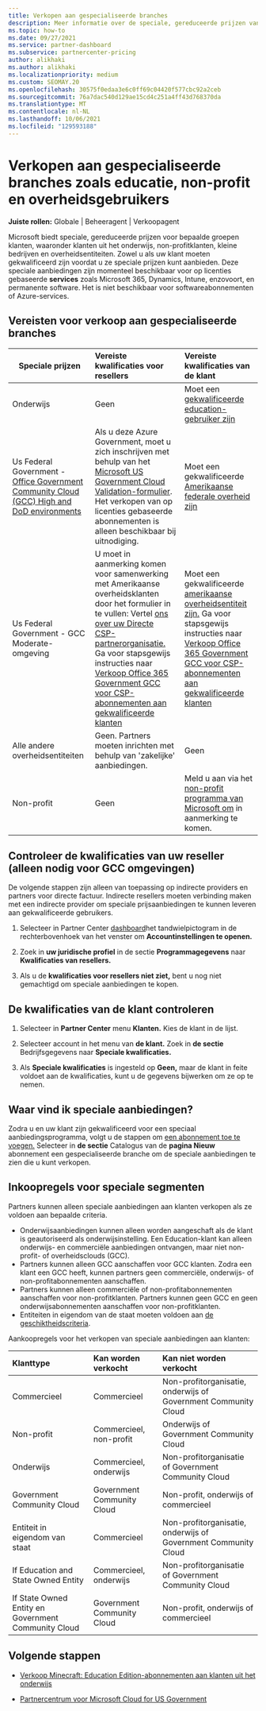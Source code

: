 ```yaml
---
title: Verkopen aan gespecialiseerde branches
description: Meer informatie over de speciale, gereduceerde prijzen van Microsoft voor bepaalde klantgroepen, waaronder klanten uit het onderwijs, non-profitklanten en overheidsgebruikers.
ms.topic: how-to
ms.date: 09/27/2021
ms.service: partner-dashboard
ms.subservice: partnercenter-pricing
author: alikhaki
ms.author: alikhaki
ms.localizationpriority: medium
ms.custom: SEOMAY.20
ms.openlocfilehash: 30575f0edaa3e6c0ff69c04420f577cbc92a2ceb
ms.sourcegitcommit: 76a7dac540d129ae15cd4c251a4ff43d768370da
ms.translationtype: MT
ms.contentlocale: nl-NL
ms.lasthandoff: 10/06/2021
ms.locfileid: "129593188"
---
```

# <a name="sell-to-specialized-industries-like-education-non-profit-and-government-users"></a>Verkopen aan gespecialiseerde branches zoals educatie, non-profit en overheidsgebruikers

**Juiste rollen:** Globale | Beheeragent | Verkoopagent

Microsoft biedt speciale, gereduceerde prijzen voor bepaalde groepen klanten, waaronder klanten uit het onderwijs, non-profitklanten, kleine bedrijven en overheidsentiteiten. Zowel u als uw klant moeten gekwalificeerd zijn voordat u ze speciale prijzen kunt aanbieden. Deze speciale aanbiedingen zijn momenteel beschikbaar voor op licenties gebaseerde **services** zoals Microsoft 365, Dynamics, Intune, enzovoort, en permanente software. Het is niet beschikbaar voor softwareabonnementen of Azure-services.

## <a name="requirements-to-sell-to-specialized-industries"></a>Vereisten voor verkoop aan gespecialiseerde branches

|**Speciale prijzen**   |**Vereiste kwalificaties voor resellers**   |**Vereiste kwalificaties van de klant**   |
|----------------------------|:---------------------------------|:------------------------------------------|
|Onderwijs   |Geen   | Moet een [gekwalificeerde education-gebruiker zijn](https://www.microsoftvolumelicensing.com/DocumentSearch.aspx?Mode=3&DocumentTypeId=7)   |
| Us Federal Government - [Office Government Community Cloud (GCC) High and DoD environments](/office365/servicedescriptions/office-365-platform-service-description/office-365-us-government/gcc-high-and-dod)    |Als u deze Azure Government, moet u zich inschrijven met behulp van het [Microsoft US Government Cloud Validation-formulier](https://azure.microsoft.com/global-infrastructure/government/request/?ReqType=CSP). Het verkopen van op licenties gebaseerde abonnementen is alleen beschikbaar bij uitnodiging.|   Moet een gekwalificeerde [Amerikaanse federale overheid zijn](https://azure.microsoft.com/global-infrastructure/government/how-to-buy/) |
| Us Federal Government - GCC Moderate-omgeving | U moet in aanmerking komen voor samenwerking met Amerikaanse overheidsklanten door het formulier in te vullen: Vertel [ons over uw Directe CSP-partnerorganisatie.](https://www.microsoft.com/microsoft-365/government/eligibility-validation?ReqType=CSPPartner&rtc=1) Ga voor stapsgewijs instructies naar [Verkoop Office 365 Government GCC voor CSP-abonnementen aan gekwalificeerde klanten](./csp-gcc-overview.md) | Moet een gekwalificeerde [amerikaanse overheidsentiteit zijn.](https://www.microsoft.com/microsoft-365/government/eligibility-validation?rtc=1) Ga voor stapsgewijs instructies naar [Verkoop Office 365 Government GCC voor CSP-abonnementen aan gekwalificeerde klanten](./csp-gcc-overview.md)  |
| Alle andere overheidsentiteiten | Geen. Partners moeten inrichten met behulp van 'zakelijke' aanbiedingen. | Geen
Non-profit  |Geen|Meld u aan via het [non-profit programma van Microsoft om](https://nonprofit.microsoft.com/#/register) in aanmerking te komen.   |

## <a name="check-your-reseller-qualifications-only-needed-for-gcc-environments"></a>Controleer de kwalificaties van uw reseller (alleen nodig voor GCC omgevingen)

De volgende stappen zijn alleen van toepassing op indirecte providers en partners voor directe factuur. Indirecte resellers moeten verbinding maken met een indirecte provider om speciale prijsaanbiedingen te kunnen leveren aan gekwalificeerde gebruikers.

1. Selecteer in Partner Center [dashboard](https://partner.microsoft.com/dashboard)het tandwielpictogram in de rechterbovenhoek van het venster om **Accountinstellingen te openen.**

2. Zoek in **uw juridische profiel** in de sectie **Programmagegevens** naar **Kwalificaties van resellers.**

3. Als u de **kwalificaties voor resellers niet ziet,** bent u nog niet gemachtigd om speciale aanbiedingen te kopen.

## <a name="check-the-customer-qualifications"></a>De kwalificaties van de klant controleren

1. Selecteer in **Partner Center** menu **Klanten.** Kies de klant in de lijst.

2. Selecteer account in het menu van **de klant.** Zoek in **de sectie** Bedrijfsgegevens naar **Speciale kwalificaties.**

3. Als **Speciale kwalificaties** is ingesteld op **Geen,** maar de klant  in feite voldoet aan de kwalificaties, kunt u de gegevens bijwerken om ze op te nemen.

## <a name="where-to-find-special-offers"></a>Waar vind ik speciale aanbiedingen?

Zodra u en uw klant zijn gekwalificeerd voor een speciaal aanbiedingsprogramma, volgt u de stappen om [een abonnement toe te voegen.](create-a-new-subscription.md) Selecteer in **de sectie** Catalogus van de **pagina Nieuw** abonnement een gespecialiseerde branche om de speciale aanbiedingen te zien die u kunt verkopen.

## <a name="purchase-rules-for-special-segments"></a>Inkoopregels voor speciale segmenten

Partners kunnen alleen speciale aanbiedingen aan klanten verkopen als ze voldoen aan bepaalde criteria.

- Onderwijsaanbiedingen kunnen alleen worden aangeschaft als de klant is geautoriseerd als onderwijsinstelling. Een Education-klant kan alleen onderwijs- en commerciële aanbiedingen ontvangen, maar niet non-profit- of overheidsclouds (GCC).
- Partners kunnen alleen GCC aanschaffen voor GCC klanten. Zodra een klant een GCC heeft, kunnen partners geen commerciële, onderwijs- of non-profitabonnementen aanschaffen.
- Partners kunnen alleen commerciële of non-profitabonnementen aanschaffen voor non-profitklanten. Partners kunnen geen GCC en geen onderwijsabonnementen aanschaffen voor non-profitklanten.
- Entiteiten in eigendom van de staat moeten voldoen aan [de geschiktheidscriteria](https://www.microsoft.com/legal/compliance/anticorruption/criteria).

Aankoopregels voor het verkopen van speciale aanbiedingen aan klanten:

|**Klanttype**   |**Kan worden verkocht**   |**Kan niet worden verkocht**   |
|:----------------------------|:---------------------------------|:------------------------------------------|
| Commercieel |Commercieel | Non-profitorganisatie, onderwijs of Government Community Cloud |
| Non-profit |Commercieel, non-profit | Onderwijs of Government Community Cloud |
| Onderwijs |Commercieel, onderwijs | Non-profitorganisatie of Government Community Cloud |
| Government Community Cloud |Government Community Cloud | Non-profit, onderwijs of commercieel |
| Entiteit in eigendom van staat  | Commercieel  | Non-profitorganisatie, onderwijs of Government Community Cloud  |
| If Education and State Owned Entity | Commercieel, onderwijs | Non-profitorganisatie of Government Community Cloud |
| If State Owned Entity en Government Community Cloud | Government Community Cloud | Non-profit, onderwijs of commercieel |

## <a name="next-steps"></a>Volgende stappen

- [Verkoop Minecraft: Education Edition-abonnementen aan klanten uit het onderwijs](minecraft-subscriptions.md)

- [Partnercentrum voor Microsoft Cloud for US Government](partner-center-for-microsoft-us-govt-cloud.md)

